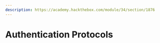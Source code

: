 ```yaml
---
description: https://academy.hackthebox.com/module/34/section/1876
---
```


# Authentication Protocols

